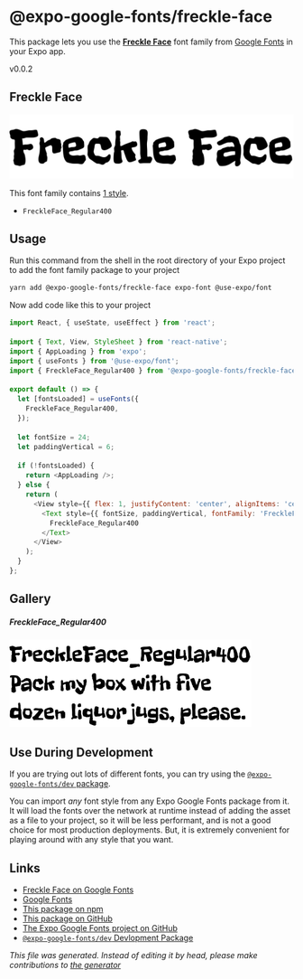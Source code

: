 # @expo-google-fonts/freckle-face

This package lets you use the [**Freckle Face**](https://fonts.google.com/specimen/Freckle+Face) font family from [Google Fonts](https://fonts.google.com/) in your Expo app.

v0.0.2

## Freckle Face

![Freckle Face](./font-family.png)

This font family contains [1 style](#gallery).

- `FreckleFace_Regular400`

## Usage

Run this command from the shell in the root directory of your Expo project to add the font family package to your project
```sh
yarn add @expo-google-fonts/freckle-face expo-font @use-expo/font
```

Now add code like this to your project
```js
import React, { useState, useEffect } from 'react';

import { Text, View, StyleSheet } from 'react-native';
import { AppLoading } from 'expo';
import { useFonts } from '@use-expo/font';
import { FreckleFace_Regular400 } from '@expo-google-fonts/freckle-face';

export default () => {
  let [fontsLoaded] = useFonts({
    FreckleFace_Regular400,
  });

  let fontSize = 24;
  let paddingVertical = 6;

  if (!fontsLoaded) {
    return <AppLoading />;
  } else {
    return (
      <View style={{ flex: 1, justifyContent: 'center', alignItems: 'center' }}>
        <Text style={{ fontSize, paddingVertical, fontFamily: 'FreckleFace_Regular400' }}>
          FreckleFace_Regular400
        </Text>
      </View>
    );
  }
};

```

## Gallery

##### FreckleFace_Regular400
![FreckleFace_Regular400](./9c910c4a9c496679a818b2d0399b140f598d9f2f8b80bd1ad82b11b1aee3e93d.ttf.png)


## Use During Development

If you are trying out lots of different fonts, you can try using the [`@expo-google-fonts/dev` package](https://www.npmjs.com/package/@expo-google-fonts/dev).

You can import *any* font style from any Expo Google Fonts package from it. It will load the fonts
over the network at runtime instead of adding the asset as a file to your project, so it will be 
less performant, and is not a good choice for most production deployments. But, it is extremely convenient
for playing around with any style that you want.

## Links

- [Freckle Face on Google Fonts](https://fonts.google.com/specimen/Freckle+Face)
- [Google Fonts](https://fonts.google.com/)
- [This package on npm](https://www.npmjs.com/package/@expo-google-fonts/freckle-face)
- [This package on GitHub](https://github.com/expo/google-fonts/tree/master/font-packages/freckle-face)
- [The Expo Google Fonts project on GitHub](https://github.com/expo/google-fonts)
- [`@expo-google-fonts/dev` Devlopment Package](https://github.com/expo/google-fonts/tree/master/font-packages/dev)


*This file was generated. Instead of editing it by head, please make contributions to [the generator](https://github.com/expo/google-fonts/tree/master/packages/generator)*
